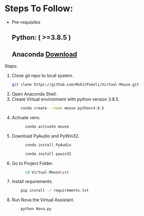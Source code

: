 
# Steps To Follow:

* Pre-requisites
  ## Python: ( >=3.8.5 )
  ## Anaconda [Download](https://www.anaconda.com/download)

Steps:

1. Clone git repo to local system.
    ```bash
    git clone https://github.com/MohitPimoli/Virtual-Mouse.git
    ```
2. Open Anaconda Shell.
3. Create Virtual environment with python version 3.8.5.
    ```bash
        conda create --name mouse python=3.8.5
     ```
4. Activate venv.
    ```bash
          conda activate mouse
     ```
5. Download PyAudio and PyWin32.
    ```bash
          conda install PyAudio
    ```
    ```bash
          conda install pywin32
    ```
6. Go to Project Folder.
    ```bash
          cd Virtual-Mouse\src
     ```
7. Install requirements.
      ```bash
          pip install -r requirements.txt
     ```
8. Run Nova the Virtual Assistant.
      ```bash
          python Nova.py
      ```
   
   

